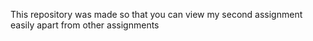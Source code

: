 This repository was made so that you can view my second assignment easily apart from other assignments
